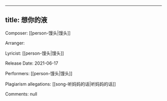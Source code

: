 
---
title: 想你的液
---
Composer: [[person-馒头|馒头]]

Arranger: 

Lyricist: [[person-馒头|馒头]]

Release Date: 2021-06-17

Performers: [[person-馒头|馒头]]

Plagiarism allegations:
[[song-听妈妈的话|听妈妈的话]]

Comments:
null
